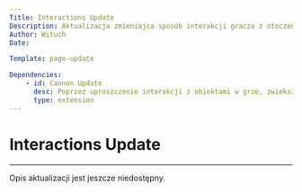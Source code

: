 ```yaml
---
Title: Interactions Update
Description: Aktualizacja zmieniajca sposób interakcji gracza z otoczeniem
Author: Wituch
Date:

Template: page-update

Dependencies:
    - id: Cannon Update
      desc: Poprzez uproszczenie interakcji z obiektami w grze, zwiekszając wygodę korzystania z działa.
      type: extension
---
```


# Interactions Update
-----

Opis aktualizacji jest jeszcze niedostępny.
